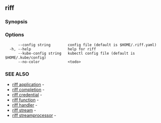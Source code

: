 ## riff

<todo>

### Synopsis

<todo>

### Options

```
      --config string        config file (default is $HOME/.riff.yaml)
  -h, --help                 help for riff
      --kube-config string   kubectl config file (default is $HOME/.kube/config)
      --no-color             <todo>
```

### SEE ALSO

* [riff application](riff_application.md)	 - <todo>
* [riff completion](riff_completion.md)	 - <todo>
* [riff credential](riff_credential.md)	 - <todo>
* [riff function](riff_function.md)	 - <todo>
* [riff handler](riff_handler.md)	 - <todo>
* [riff stream](riff_stream.md)	 - <todo>
* [riff streamprocessor](riff_streamprocessor.md)	 - <todo>

